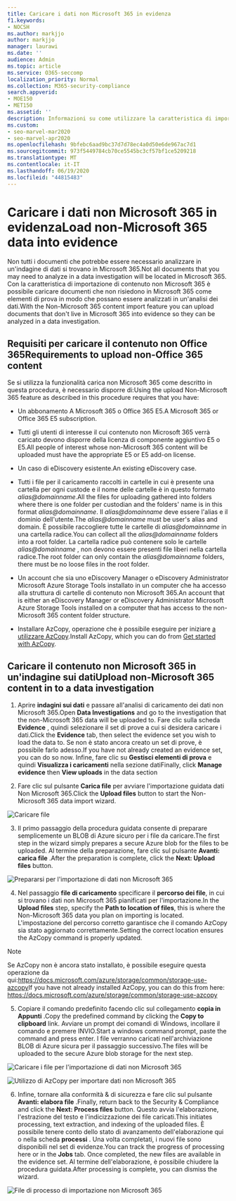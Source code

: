 ```yaml
---
title: Caricare i dati non Microsoft 365 in evidenza
f1.keywords:
- NOCSH
ms.author: markjjo
author: markjjo
manager: laurawi
ms.date: ''
audience: Admin
ms.topic: article
ms.service: O365-seccomp
localization_priority: Normal
ms.collection: M365-security-compliance
search.appverid:
- MOE150
- MET150
ms.assetid: ''
description: Informazioni su come utilizzare la caratteristica di importazione di contenuto non Office 365 per caricare i documenti non di Office 365 in una ricerca di dati.
ms.custom:
- seo-marvel-mar2020
- seo-marvel-apr2020
ms.openlocfilehash: 9bfebc6aad9bc37d7d78ec4a0d50e6de967ac7d1
ms.sourcegitcommit: 973f5449784cb70ce5545bc3cf57bf1ce5209218
ms.translationtype: MT
ms.contentlocale: it-IT
ms.lasthandoff: 06/19/2020
ms.locfileid: "44815483"
---
```

# <a name="load-non-microsoft-365-data-into-evidence"></a><span data-ttu-id="876fe-103">Caricare i dati non Microsoft 365 in evidenza</span><span class="sxs-lookup"><span data-stu-id="876fe-103">Load non-Microsoft 365 data into evidence</span></span>

<span data-ttu-id="876fe-104">Non tutti i documenti che potrebbe essere necessario analizzare in un'indagine di dati si trovano in Microsoft 365.</span><span class="sxs-lookup"><span data-stu-id="876fe-104">Not all documents that you may need to analyze in a data investigation will be located in Microsoft 365.</span></span> <span data-ttu-id="876fe-105">Con la caratteristica di importazione di contenuto non Microsoft 365 è possibile caricare documenti che non risiedono in Microsoft 365 come elementi di prova in modo che possano essere analizzati in un'analisi dei dati.</span><span class="sxs-lookup"><span data-stu-id="876fe-105">With the Non-Microsoft 365 content import feature you can upload documents that don't live in Microsoft 365 into evidence so they can be analyzed in a data investigation.</span></span>

## <a name="requirements-to-upload-non-office-365-content"></a><span data-ttu-id="876fe-106">Requisiti per caricare il contenuto non Office 365</span><span class="sxs-lookup"><span data-stu-id="876fe-106">Requirements to upload non-Office 365 content</span></span>

<span data-ttu-id="876fe-107">Se si utilizza la funzionalità carica non Microsoft 365 come descritto in questa procedura, è necessario disporre di:</span><span class="sxs-lookup"><span data-stu-id="876fe-107">Using the upload Non-Microsoft 365 feature as described in this procedure requires that you have:</span></span>

- <span data-ttu-id="876fe-108">Un abbonamento A Microsoft 365 o Office 365 E5.</span><span class="sxs-lookup"><span data-stu-id="876fe-108">A Microsoft 365 or Office 365 E5 subscription.</span></span>

- <span data-ttu-id="876fe-109">Tutti gli utenti di interesse il cui contenuto non Microsoft 365 verrà caricato devono disporre della licenza di componente aggiuntivo E5 o E5.</span><span class="sxs-lookup"><span data-stu-id="876fe-109">All people of interest whose non-Microsoft 365 content will be uploaded must have the appropriate E5 or E5 add-on license.</span></span>

- <span data-ttu-id="876fe-110">Un caso di eDiscovery esistente.</span><span class="sxs-lookup"><span data-stu-id="876fe-110">An existing eDiscovery case.</span></span>

- <span data-ttu-id="876fe-111">Tutti i file per il caricamento raccolti in cartelle in cui è presente una cartella per ogni custode e il nome delle cartelle è in questo formato *alias@domainname*.</span><span class="sxs-lookup"><span data-stu-id="876fe-111">All the files for uploading gathered into folders where there is one folder per custodian and the folders' name is in this format *alias@domainname*.</span></span> <span data-ttu-id="876fe-112">Il *alias@domainname* deve essere l'alias e il dominio dell'utente.</span><span class="sxs-lookup"><span data-stu-id="876fe-112">The *alias@domainname* must be user's alias and domain.</span></span> <span data-ttu-id="876fe-113">È possibile raccogliere tutte le cartelle di *alias@domainname* in una cartella radice.</span><span class="sxs-lookup"><span data-stu-id="876fe-113">You can collect all the *alias@domainname* folders into a root folder.</span></span> <span data-ttu-id="876fe-114">La cartella radice può contenere solo le cartelle *alias@domainname* , non devono essere presenti file liberi nella cartella radice.</span><span class="sxs-lookup"><span data-stu-id="876fe-114">The root folder can only contain the *alias@domainname* folders, there must be no loose files in the root folder.</span></span>

- <span data-ttu-id="876fe-115">Un account che sia uno eDiscovery Manager o eDiscovery Administrator Microsoft Azure Storage Tools installato in un computer che ha accesso alla struttura di cartelle di contenuto non Microsoft 365.</span><span class="sxs-lookup"><span data-stu-id="876fe-115">An account that is either an eDiscovery Manager or eDiscovery Administrator Microsoft Azure Storage Tools installed on a computer that has access to the non-Microsoft 365 content folder structure.</span></span>

- <span data-ttu-id="876fe-116">Installare AzCopy, operazione che è possibile eseguire per iniziare [a utilizzare AzCopy](https://docs.microsoft.com/azure/storage/common/storage-use-azcopy).</span><span class="sxs-lookup"><span data-stu-id="876fe-116">Install AzCopy, which you can do from [Get started with AzCopy](https://docs.microsoft.com/azure/storage/common/storage-use-azcopy).</span></span>

## <a name="upload-non-microsoft-365-content-in-to-a-data-investigation"></a><span data-ttu-id="876fe-117">Caricare il contenuto non Microsoft 365 in un'indagine sui dati</span><span class="sxs-lookup"><span data-stu-id="876fe-117">Upload non-Microsoft 365 content in to a data investigation</span></span>

1. <span data-ttu-id="876fe-118">Aprire **indagini sui dati** e passare all'analisi di caricamento dei dati non Microsoft 365.</span><span class="sxs-lookup"><span data-stu-id="876fe-118">Open **Data Investigations** and go to the investigation that the non-Microsoft 365 data will be uploaded to.</span></span>  <span data-ttu-id="876fe-119">Fare clic sulla scheda **Evidence** , quindi selezionare il set di prove a cui si desidera caricare i dati.</span><span class="sxs-lookup"><span data-stu-id="876fe-119">Click the **Evidence** tab, then select the evidence set you wish to load the data to.</span></span>  <span data-ttu-id="876fe-120">Se non è stato ancora creato un set di prove, è possibile farlo adesso.</span><span class="sxs-lookup"><span data-stu-id="876fe-120">If you have not already created an evidence set, you can do so now.</span></span>  <span data-ttu-id="876fe-121">Infine, fare clic su **Gestisci elementi di prova** e quindi **Visualizza i caricamenti** nella sezione dati</span><span class="sxs-lookup"><span data-stu-id="876fe-121">Finally, click **Manage evidence** then **View uploads** in the data section</span></span>

2. <span data-ttu-id="876fe-122">Fare clic sul pulsante **Carica file** per avviare l'importazione guidata dati Non Microsoft 365.</span><span class="sxs-lookup"><span data-stu-id="876fe-122">Click the **Upload files** button to start the Non-Microsoft 365 data import wizard.</span></span>

![Caricare file](../media/574f4059-4146-4058-9df3-ec97cf28d7c7.png)

3. <span data-ttu-id="876fe-124">Il primo passaggio della procedura guidata consente di preparare semplicemente un BLOB di Azure sicuro per i file da caricare.</span><span class="sxs-lookup"><span data-stu-id="876fe-124">The first step in the wizard simply prepares a secure Azure blob for the files to be uploaded.</span></span>  <span data-ttu-id="876fe-125">Al termine della preparazione, fare clic sul pulsante **Avanti: carica file** .</span><span class="sxs-lookup"><span data-stu-id="876fe-125">After the preparation is complete, click the **Next: Upload files** button.</span></span>

![Prepararsi per l'importazione di dati non Microsoft 365](../media/0670a347-a578-454a-9b3d-e70ef47aec57.png)
 
4. <span data-ttu-id="876fe-127">Nel passaggio **file di caricamento** specificare il **percorso dei file**, in cui si trovano i dati non Microsoft 365 pianificati per l'importazione.</span><span class="sxs-lookup"><span data-stu-id="876fe-127">In the **Upload files** step, specify the **Path to location of files**, this is where the Non-Microsoft 365 data you plan on importing is located.</span></span>  <span data-ttu-id="876fe-128">L'impostazione del percorso corretto garantisce che il comando AzCopy sia stato aggiornato correttamente.</span><span class="sxs-lookup"><span data-stu-id="876fe-128">Setting the correct location ensures the AzCopy command is properly updated.</span></span>

> [!NOTE]
> <span data-ttu-id="876fe-129">Se AzCopy non è ancora stato installato, è possibile eseguire questa operazione da qui:https://docs.microsoft.com/azure/storage/common/storage-use-azcopy</span><span class="sxs-lookup"><span data-stu-id="876fe-129">If you have not already installed AzCopy, you can do this from here: https://docs.microsoft.com/azure/storage/common/storage-use-azcopy</span></span>

5. <span data-ttu-id="876fe-130">Copiare il comando predefinito facendo clic sul collegamento **copia in Appunti** .</span><span class="sxs-lookup"><span data-stu-id="876fe-130">Copy the predefined command by clicking the **Copy to clipboard** link.</span></span> <span data-ttu-id="876fe-131">Avviare un prompt dei comandi di Windows, incollare il comando e premere INVIO.</span><span class="sxs-lookup"><span data-stu-id="876fe-131">Start a windows command prompt, paste the command and press enter.</span></span>  <span data-ttu-id="876fe-132">I file verranno caricati nell'archiviazione BLOB di Azure sicura per il passaggio successivo.</span><span class="sxs-lookup"><span data-stu-id="876fe-132">The files will be uploaded to the secure Azure blob storage for the next step.</span></span>

![Caricare i file per l'importazione di dati non Microsoft 365](../media/3ea53b5d-7f9b-4dfc-ba63-90a38c14d41a.png)

![Utilizzo di AzCopy per importare dati non Microsoft 365](../media/504e2dbe-f36f-4f36-9b08-04aea85d8250.png)

6. <span data-ttu-id="876fe-135">Infine, tornare alla conformità & di sicurezza e fare clic sul pulsante **Avanti: elabora file** .</span><span class="sxs-lookup"><span data-stu-id="876fe-135">Finally, return back to the Security & Compliance and click the **Next: Process files** button.</span></span>  <span data-ttu-id="876fe-136">Questo avvia l'elaborazione, l'estrazione del testo e l'indicizzazione dei file caricati.</span><span class="sxs-lookup"><span data-stu-id="876fe-136">This initiates processing, text extraction, and indexing of the uploaded files.</span></span>  <span data-ttu-id="876fe-137">È possibile tenere conto dello stato di avanzamento dell'elaborazione qui o nella scheda **processi** .  Una volta completati, i nuovi file sono disponibili nel set di evidenze.</span><span class="sxs-lookup"><span data-stu-id="876fe-137">You can track the progress of processing here or in the **Jobs** tab.  Once completed, the new files are available in the evidence set.</span></span>  <span data-ttu-id="876fe-138">Al termine dell'elaborazione, è possibile chiudere la procedura guidata.</span><span class="sxs-lookup"><span data-stu-id="876fe-138">After processing is complete, you can dismiss the wizard.</span></span>

![File di processo di importazione non Microsoft 365](../media/218b1545-416a-4a9f-9b25-3b70e8508f67.png)

